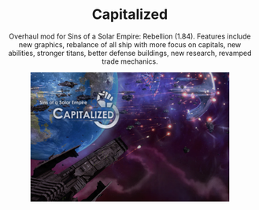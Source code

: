 <h1 align="center">Capitalized</h1>

<p align="center">
Overhaul mod for Sins of a Solar Empire: Rebellion (1.84). Features include new graphics, rebalance of all ship with more focus on capitals, new abilities, stronger titans, better defense buildings, new research, revamped trade mechanics.
</p>

<p align="center">
<img src="LoadingSplash-small.png" alt="Splash screen" width="80%">
</p>
